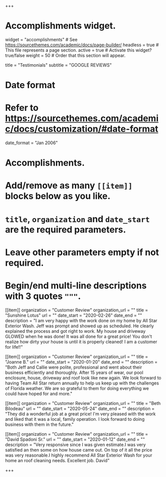 +++
# Accomplishments widget.
widget = "accomplishments"  # See https://sourcethemes.com/academic/docs/page-builder/
headless = true  # This file represents a page section.
active = true  # Activate this widget? true/false
weight = 50  # Order that this section will appear.

title = "Testimonials"
subtitle = "GOOGLE REVIEWS"

# Date format
#   Refer to https://sourcethemes.com/academic/docs/customization/#date-format
date_format = "Jan 2006"

# Accomplishments.
#   Add/remove as many `[[item]]` blocks below as you like.
#   `title`, `organization` and `date_start` are the required parameters.
#   Leave other parameters empty if not required.
#   Begin/end multi-line descriptions with 3 quotes `"""`.



[[item]]
  organization = "Customer Review"
  organization_url = ""
  title = "Sunshine Lotus"
  url = ""
  date_start = "2020-02-26"
  date_end = ""
  description = "I am very happy with the work done on my home by All Star Exterior Wash. Jeff was prompt and showed up as scheduled. He clearly explained the process and got right to work. My house and driveway GLOWED when he was done! It was all done for a great price!  You don't realize how dirty your house is until it is properly cleaned! I am a customer for life!!"

[[item]]
  organization = "Customer Review"
  organization_url = ""
  title = "Joanne B."
  url = ""
  date_start = "2020-01-20"
  date_end = ""
  description = "Both Jeff and Callie were polite, professional and went about their business efficiently and thoroughly.  After 15 years of wear, our pool enclosure, house, driveway and roof look like new again.  We look forward to having Team All Star return annually to help us keep up with the challenges of Florida weather.  We are so grateful to them for doing everything we could have hoped for and more."

  [[item]]
  organization = "Customer Review"
  organization_url = ""
  title = "Beth Bilodeau"
  url = ""
  date_start = "2020-05-24"
  date_end = ""
  description = "They did a wonderful job at a great price! I'm very pleased with the work and liked that it was a local, family operation. I look forward to doing business with them in the future."

[[item]]
  organization = "Customer Review"
  organization_url = ""
  title = "David Spadoni Sr."
  url = ""
  date_start = "2020-01-12"
  date_end = ""
  description = "Very responsive since I was given estimate.I was very satisfied an then some on how house came out. On top of it all the price was very reasonable.I highly recommend All Star Exterior Wash for your home an roof cleaning needs. Excellent job. David"

+++
